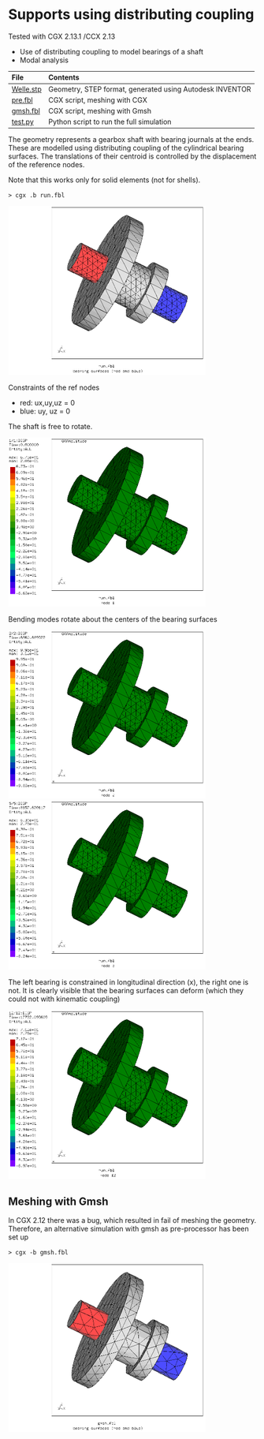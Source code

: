 # Supports using distributing coupling
Tested with CGX 2.13.1 /CCX 2.13

+ Use of distributing coupling to model bearings of a shaft
+ Modal analysis


File                          | Contents    
:-------------                | :-------------
[Welle.stp](Welle.stp)        | Geometry, STEP format, generated using Autodesk INVENTOR
[pre.fbl](pre.fbl)            | CGX script, meshing with CGX
[gmsh.fbl](gmsh.fbl)          | CGX script, meshing with Gmsh
[test.py](test.py)            | Python script to run the full simulation

The geometry represents a gearbox shaft with bearing journals at the ends. These are modelled using distributing coupling of the cylindrical bearing surfaces. The translations of their centroid is controlled by the displacement of the reference nodes.

Note that this works only for solid elements (not for shells).

```
> cgx .b run.fbl
```

<img src="Refs/cgx-mesh.png" width="400">

Constraints of the ref nodes

+ red: ux,uy,uz = 0
+ blue: uy, uz = 0


The shaft is free to rotate.

<img src="Refs/shape_1.gif" width="400">

Bending modes rotate about the centers of the bearing surfaces

<img src="Refs/shape_2.gif" width="400"><img src="Refs/shape_5.gif" width="400">

The left bearing is constrained in longitudinal direction (x), the right one is not. It is clearly visible that the bearing surfaces can deform (which they could not with kinematic coupling)

<img src="Refs/shape_12.gif" width="400">

## Meshing with Gmsh

In CGX 2.12 there was a bug, which resulted in fail of meshing the geometry.
Therefore, an alternative simulation with gmsh as pre-processor has been set up

```
> cgx -b gmsh.fbl
```

<img src="Refs/mesh.png" width="400">

